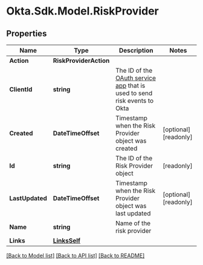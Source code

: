 # Okta.Sdk.Model.RiskProvider

## Properties

Name | Type | Description | Notes
------------ | ------------- | ------------- | -------------
**Action** | **RiskProviderAction** |  | 
**ClientId** | **string** | The ID of the [OAuth service app](https://developer.okta.com/docs/guides/implement-oauth-for-okta-serviceapp/main/#create-a-service-app-and-grant-scopes) that is used to send risk events to Okta | 
**Created** | **DateTimeOffset** | Timestamp when the Risk Provider object was created | [optional] [readonly] 
**Id** | **string** | The ID of the Risk Provider object | [readonly] 
**LastUpdated** | **DateTimeOffset** | Timestamp when the Risk Provider object was last updated | [optional] [readonly] 
**Name** | **string** | Name of the risk provider | 
**Links** | [**LinksSelf**](LinksSelf.md) |  | 

[[Back to Model list]](../README.md#documentation-for-models) [[Back to API list]](../README.md#documentation-for-api-endpoints) [[Back to README]](../README.md)

